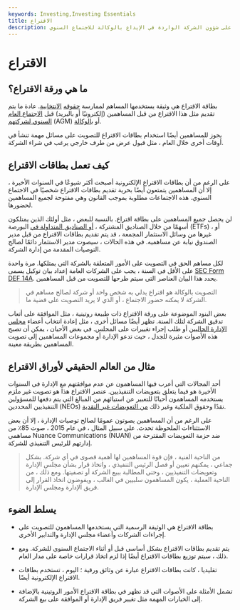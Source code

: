 ```yaml
---
keywords: Investing,Investing Essentials
title: الاقتراع
description: الاقتراع هو مستند يملأه أحد المساهمين في الشركة للتصويت على شؤون الشركة الواردة في الإيداع بالوكالة للاجتماع السنوي.
---
```


# الاقتراع
## ما هي ورقة الاقتراع؟

بطاقة الاقتراع هي وثيقة يستخدمها المساهم لممارسة [حقوقه](/votingright) [الانتخابية](/votingright). عادة ما يتم تقديم مثل هذا الاقتراع من قبل المساهمين (إلكترونيًا أو بالبريد) قبل [الاجتماع العام السنوي لشركتهم](/agm) (AGM) أو [بالوكالة](/proxy-vote).

يجوز للمساهمين أيضًا استخدام بطاقات الاقتراع للتصويت على مسائل مهمة تنشأ في أوقات أخرى خلال العام ، مثل قبول عرض من طرف خارجي يرغب في شراء الشركة.

## كيف تعمل بطاقات الاقتراع

على الرغم من أن بطاقات الاقتراع الإلكترونية أصبحت أكثر شيوعًا في السنوات الأخيرة ، إلا أن المساهمين يتمتعون أيضًا بحرية تقديم بطاقات الاقتراع شخصيًا في الاجتماع السنوي. هذه الاجتماعات مطلوبة بموجب القانون وهي مفتوحة لجميع المساهمين لحضورها.

لن يحصل جميع المساهمين على بطاقة اقتراع. بالنسبة للبعض ، مثل أولئك الذين يمتلكون أسهمًا من خلال الصناديق المشتركة ، [أو الصناديق المتداولة في](/etf) البورصة (ETFs) ، أو غيرها من وسائل الاستثمار المجمعة ، قد يتم تقديم بطاقات الاقتراع من قبل مدير الصندوق نيابة عن مساهميه. في هذه الحالات ، سيصوت مدير الاستثمار دائمًا لصالح التوصيات المقدمة من إدارة الشركة.

لكل مساهم الحق في التصويت على الأمور المتعلقة بالشركة التي يمتلكها. مرة واحدة على الأقل في السنة ، يجب على الشركات العامة إعداد بيان توكيل يسمى [SEC Form DEF 14A](/sec-form-def-14a). يحدد هذا البيان العناصر التي سيتم طرحها للتصويت من قبل المساهمين.

> التصويت بالوكالة هو اقتراع يدلي به شخص واحد أو شركة لصالح مساهم في الشركة لا يمكنه حضور الاجتماع ، أو الذي لا يريد التصويت على قضية ما.

>

>

>

>

بعض البنود الموضوعة على ورقة الاقتراع ذات طبيعة روتينية ، مثل الموافقة على أتعاب تدقيق الشركة لتلك السنة. تظهر أيضًا مسائل أخرى ، مثل إعادة انتخاب أعضاء [مجلس الإدارة الحاليين](/boardofdirectors) أو طلب إجراء تغييرات على المجلس. في بعض الأحيان ، يمكن أن تصبح هذه الأصوات مثيرة للجدل ، حيث تدعو الإدارة أو مجموعات المساهمين إلى تصويت المساهمين بطريقة معينة.

## مثال من العالم الحقيقي لأوراق الاقتراع

أحد المجالات التي أعرب فيها المساهمون عن عدم موافقتهم مع الإدارة في السنوات الأخيرة هو فيما يتعلق بتعويضات التنفيذيين. عنصر الاقتراع هذا هو تصويت غير ملزم يستخدمه المساهمون أحيانًا للتعبير عن استيائهم من المبالغ التي يتم دفعها للمسؤولين التنفيذيين المحددين (NEOs) نقدًا وحقوق الملكية وغير ذلك [من التعويضات غير النقدية](/deferred-compensation).

على الرغم من أن المساهمين يصوتون عمومًا لصالح توصيات الإدارة ، إلا أن بعض الاستثناءات الملحوظة تحدث. على سبيل المثال ، في عام 2015 ، صوت 85٪ من مساهمي Nuance Communications (NUAN) ضد حزمة التعويضات المقترحة من إدارتهم للرئيس التنفيذي للشركة.

> من الناحية الفنية ، فإن قوة المساهمين لها أهمية قصوى في أي شركة. بشكل جماعي ، يمكنهم تعيين أو فصل الرئيس التنفيذي ، واتخاذ قرار بشأن مجلس الإدارة وتعويضات التنفيذيين ، وحتى المطالبة ببيع الشركة أو تصفيتها. ومع ذلك ، من الناحية العملية ، يكون المساهمون سلبيين في الغالب ، ويفوضون اتخاذ القرار إلى فريق الإدارة ومجلس الإدارة.

>

## يسلط الضوء

- بطاقة الاقتراع هي الوثيقة الرسمية التي يستخدمها المساهمون للتصويت على إجراءات الشركات وأعضاء مجلس الإدارة والتدابير الأخرى.

- يتم تقديم بطاقات الاقتراع بشكل أساسي قبل أو أثناء الاجتماع السنوي للشركة. ومع ذلك ، سيتم توزيع بطاقات الاقتراع أيضًا إذا لزم اتخاذ قرارات خاصة على مدار العام.

- تقليديا ، كانت بطاقات الاقتراع عبارة عن وثائق ورقية ؛ اليوم ، تستخدم بطاقات الاقتراع الإلكترونية أيضًا.

- تشمل الأمثلة على الأصوات التي قد تظهر في بطاقة الاقتراع الأمور الروتينية بالإضافة إلى الخيارات المهمة مثل تغيير فريق الإدارة أو الموافقة على بيع الشركة.


